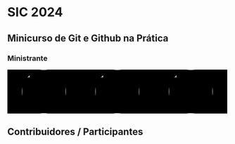 


# SIC 2024

## Minicurso de Git e Github na Prática

### Ministrante

<div style="width:500px; background: black; display:flex; justify-content: space-around;"> 
    <img src="https://avatars.githubusercontent.com/u/49682105?v=4" width="100" heigth="100" style="border-radius:50%;"/> 
    <img src="https://avatars.githubusercontent.com/u/49682105?v=4" width="100" heigth="100" style="border-radius:50%;"/> 
    <img src="https://avatars.githubusercontent.com/u/49682105?v=4" width="100" heigth="100" style="border-radius:50%;"/> 
</div>


## Contribuidores / Participantes



